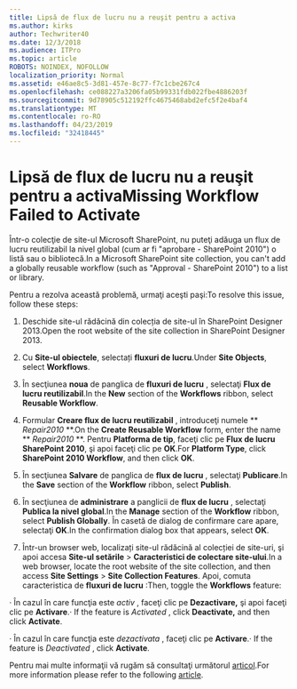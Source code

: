 ```yaml
---
title: Lipsă de flux de lucru nu a reuşit pentru a activa
ms.author: kirks
author: Techwriter40
ms.date: 12/3/2018
ms.audience: ITPro
ms.topic: article
ROBOTS: NOINDEX, NOFOLLOW
localization_priority: Normal
ms.assetid: e46ae8c5-3d81-457e-8c77-f7c1cbe267c4
ms.openlocfilehash: ce088227a3206fa05b99331fdb022fbe4886203f
ms.sourcegitcommit: 9d78905c512192ffc4675468abd2efc5f2e4baf4
ms.translationtype: MT
ms.contentlocale: ro-RO
ms.lasthandoff: 04/23/2019
ms.locfileid: "32418445"
---
```

# <a name="missing-workflow-failed-to-activate"></a><span data-ttu-id="bfd1e-102">Lipsă de flux de lucru nu a reuşit pentru a activa</span><span class="sxs-lookup"><span data-stu-id="bfd1e-102">Missing Workflow Failed to Activate</span></span>

<span data-ttu-id="bfd1e-103">Într-o colecţie de site-ul Microsoft SharePoint, nu puteţi adăuga un flux de lucru reutilizabil la nivel global (cum ar fi "aprobare - SharePoint 2010") o listă sau o bibliotecă.</span><span class="sxs-lookup"><span data-stu-id="bfd1e-103">In a Microsoft SharePoint site collection, you can't add a globally reusable workflow (such as "Approval - SharePoint 2010") to a list or library.</span></span>
  
<span data-ttu-id="bfd1e-104">Pentru a rezolva această problemă, urmaţi aceşti paşi:</span><span class="sxs-lookup"><span data-stu-id="bfd1e-104">To resolve this issue, follow these steps:</span></span> 
  
1. <span data-ttu-id="bfd1e-105">Deschide site-ul rădăcină din colecția de site-ul în SharePoint Designer 2013.</span><span class="sxs-lookup"><span data-stu-id="bfd1e-105">Open the root website of the site collection in SharePoint Designer 2013.</span></span>
  
2. <span data-ttu-id="bfd1e-106">Cu **Site-ul obiectele**, selectați **fluxuri de lucru**.</span><span class="sxs-lookup"><span data-stu-id="bfd1e-106">Under **Site Objects**, select **Workflows**.</span></span> 
  
3. <span data-ttu-id="bfd1e-107">În secţiunea **noua** de panglica de **fluxuri de lucru** , selectaţi **Flux de lucru reutilizabil**.</span><span class="sxs-lookup"><span data-stu-id="bfd1e-107">In the **New** section of the **Workflows** ribbon, select **Reusable Workflow**.</span></span> 
  
4. <span data-ttu-id="bfd1e-108">Formular **Creare flux de lucru reutilizabil** , introduceţi numele \*\* *Repair2010* \*\*.</span><span class="sxs-lookup"><span data-stu-id="bfd1e-108">On the **Create Reusable Workflow** form, enter the name \*\* *Repair2010* \*\*.</span></span> <span data-ttu-id="bfd1e-109">Pentru **Platforma de tip**, faceţi clic pe **Flux de lucru SharePoint 2010**, şi apoi faceţi clic pe **OK**.</span><span class="sxs-lookup"><span data-stu-id="bfd1e-109">For **Platform Type**, click **SharePoint 2010 Workflow**, and then click **OK**.</span></span> 
  
1. <span data-ttu-id="bfd1e-110">În secţiunea **Salvare** de panglica de **flux de lucru** , selectaţi **Publicare**.</span><span class="sxs-lookup"><span data-stu-id="bfd1e-110">In the **Save** section of the **Workflow** ribbon, select **Publish**.</span></span> 
  
2. <span data-ttu-id="bfd1e-111">În secţiunea de **administrare** a panglicii de **flux de lucru** , selectaţi **Publica la nivel global**.</span><span class="sxs-lookup"><span data-stu-id="bfd1e-111">In the **Manage** section of the **Workflow** ribbon, select **Publish Globally**.</span></span> <span data-ttu-id="bfd1e-112">În casetă de dialog de confirmare care apare, selectaţi **OK**.</span><span class="sxs-lookup"><span data-stu-id="bfd1e-112">In the confirmation dialog box that appears, select **OK**.</span></span> 
  
3. <span data-ttu-id="bfd1e-113">Într-un browser web, localizați site-ul rădăcină al colecției de site-uri, şi apoi accesa **Site-ul setările** \> **Caracteristici de colectare site-ului**.</span><span class="sxs-lookup"><span data-stu-id="bfd1e-113">In a web browser, locate the root website of the site collection, and then access **Site Settings** \> **Site Collection Features**.</span></span> <span data-ttu-id="bfd1e-114">Apoi, comuta caracteristica de **fluxuri de lucru** :</span><span class="sxs-lookup"><span data-stu-id="bfd1e-114">Then, toggle the **Workflows** feature:</span></span> 
  
<span data-ttu-id="bfd1e-115">· În cazul în care funcţia este *activ* , faceţi clic pe **Dezactivare,** şi apoi faceţi clic pe **Activare**.</span><span class="sxs-lookup"><span data-stu-id="bfd1e-115">· If the feature is  *Activated*  , click **Deactivate,** and then click **Activate**.</span></span> 
  
<span data-ttu-id="bfd1e-116">· În cazul în care funcţia este *dezactivata* , faceţi clic pe **Activare**.</span><span class="sxs-lookup"><span data-stu-id="bfd1e-116">· If the feature is  *Deactivated*  , click **Activate**.</span></span> 
  
<span data-ttu-id="bfd1e-117">Pentru mai multe informaţii vă rugăm să consultaţi următorul [articol](https://go.microsoft.com/fwlink/?linkid=2047770&amp;clcid=0x409).</span><span class="sxs-lookup"><span data-stu-id="bfd1e-117">For more information please refer to the following [article](https://go.microsoft.com/fwlink/?linkid=2047770&amp;clcid=0x409).</span></span>
  

